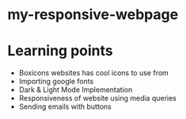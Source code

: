 # my-responsive-webpage

# Learning points
- Boxicons websites has cool icons to use from
- Importing google fonts
- Dark & Light Mode Implementation
- Responsiveness of website using media queries
- Sending emails with buttons
